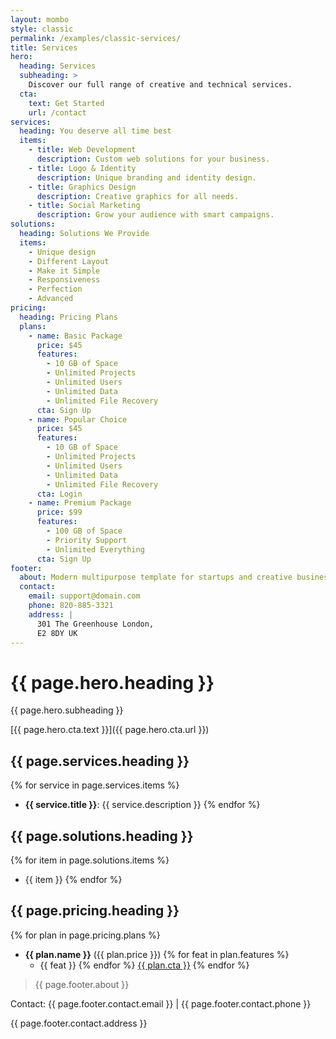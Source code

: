 ```yaml
---
layout: mombo
style: classic
permalink: /examples/classic-services/
title: Services
hero:
  heading: Services
  subheading: >
    Discover our full range of creative and technical services.
  cta:
    text: Get Started
    url: /contact
services:
  heading: You deserve all time best
  items:
    - title: Web Development
      description: Custom web solutions for your business.
    - title: Logo & Identity
      description: Unique branding and identity design.
    - title: Graphics Design
      description: Creative graphics for all needs.
    - title: Social Marketing
      description: Grow your audience with smart campaigns.
solutions:
  heading: Solutions We Provide
  items:
    - Unique design
    - Different Layout
    - Make it Simple
    - Responsiveness
    - Perfection
    - Advanced
pricing:
  heading: Pricing Plans
  plans:
    - name: Basic Package
      price: $45
      features:
        - 10 GB of Space
        - Unlimited Projects
        - Unlimited Users
        - Unlimited Data
        - Unlimited File Recovery
      cta: Sign Up
    - name: Popular Choice
      price: $45
      features:
        - 10 GB of Space
        - Unlimited Projects
        - Unlimited Users
        - Unlimited Data
        - Unlimited File Recovery
      cta: Login
    - name: Premium Package
      price: $99
      features:
        - 100 GB of Space
        - Priority Support
        - Unlimited Everything
      cta: Sign Up
footer:
  about: Modern multipurpose template for startups and creative businesses.
  contact:
    email: support@domain.com
    phone: 820-885-3321
    address: |
      301 The Greenhouse London,
      E2 8DY UK
---
```


# {{ page.hero.heading }}

{{ page.hero.subheading }}

[{{ page.hero.cta.text }}]({{ page.hero.cta.url }})

## {{ page.services.heading }}
{% for service in page.services.items %}
- **{{ service.title }}**: {{ service.description }}
{% endfor %}

## {{ page.solutions.heading }}
{% for item in page.solutions.items %}
- {{ item }}
{% endfor %}

## {{ page.pricing.heading }}
{% for plan in page.pricing.plans %}
- **{{ plan.name }}** ({{ plan.price }})
  {% for feat in plan.features %}
  - {{ feat }}
  {% endfor %}
  [{{ plan.cta }}](/contact)
{% endfor %}

> {{ page.footer.about }}

Contact: {{ page.footer.contact.email }} | {{ page.footer.contact.phone }}

{{ page.footer.contact.address }}
